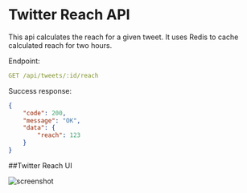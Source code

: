 # Twitter Reach API

This api calculates the reach for a given tweet. It uses Redis to cache calculated reach for two hours.

Endpoint:
```yml
GET /api/tweets/:id/reach
```

Success response:
```json
{ 
    "code": 200, 
    "message": "OK",
    "data": {
        "reach": 123
    }
}
```

##Twitter Reach UI

![screenshot](http://hmp.me/bb9d)
